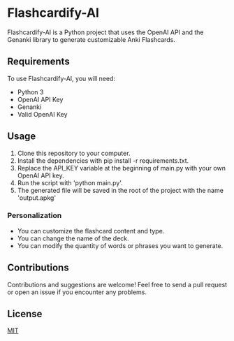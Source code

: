# Flashcardify-AI

Flashcardify-AI is a Python project that uses the OpenAI API and the Genanki library to generate customizable Anki Flashcards.

## Requirements

To use Flashcardify-AI, you will need:

- Python 3
- OpenAI API Key
- Genanki
- Valid OpenAI Key

## Usage

1. Clone this repository to your computer.
2. Install the dependencies with pip install -r requirements.txt.
3. Replace the API_KEY variable at the beginning of main.py with your own OpenAI API key.
4. Run the script with 'python main.py'.
5. The generated file will be saved in the root of the project with the name 'output.apkg'

### Personalization

- You can customize the flashcard content and type.
- You can change the name of the deck.
- You can modify the quantity of words or phrases you want to generate.

## Contributions

Contributions and suggestions are welcome! Feel free to send a pull request or open an issue if you encounter any problems.

## License

[MIT](LICENSE)
